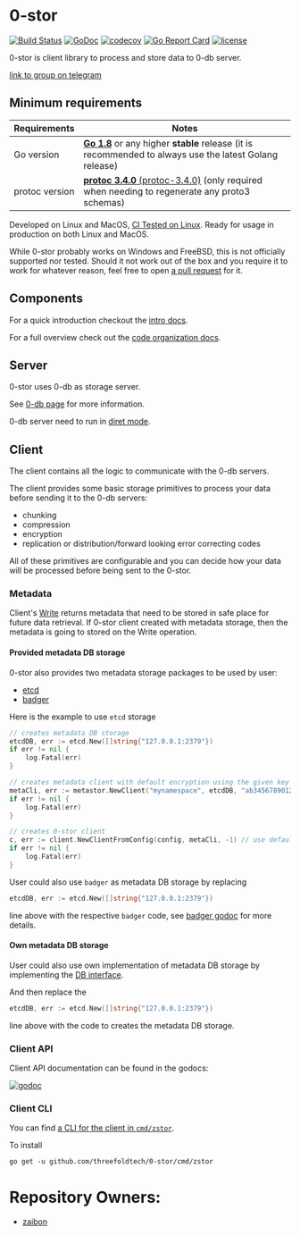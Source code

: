 # 0-stor

[![Build Status](https://travis-ci.com/threefoldtech/0-stor.svg?branch=master)](https://travis-ci.com/threefoldtech/0-stor) [![GoDoc](https://godoc.org/github.com/threefoldtech/0-stor?status.svg)](https://godoc.org/github.com/threefoldtech/0-stor) [![codecov](https://codecov.io/gh/threefoldtech/threefoldtech/branch/master/graph/badge.svg)](https://codecov.io/gh/threefoldtech/0-stor) [![Go Report Card](https://goreportcard.com/badge/github.com/threefoldtech/0-stor)](https://goreportcard.com/report/github.com/threefoldtech/0-stor) [![license](https://img.shields.io/github/license/threefoldtech/0-stor.svg)](https://github.com/threefoldtech/blob/master/LICENSE)

0-stor is client library to process and store data to 0-db server.

[link to group on telegram](https://t.me/joinchat/BrOCOUGHeT035il_qrwQ2A)

## Minimum requirements

| Requirements   | Notes                                                                                                                     |
| -------------- | ------------------------------------------------------------------------------------------------------------------------- |
| Go version     | [**Go 1.8**][min-release-go] or any higher **stable** release (it is recommended to always use the latest Golang release) |
| protoc version | [**protoc 3.4.0** (protoc-3.4.0)][min-release-protoc] (only required when needing to regenerate any proto3 schemas)       |


Developed on Linux and MacOS, [CI Tested on Linux][ci-tested-travis]. Ready for usage in production on both Linux and MacOS.

While 0-stor probably works on Windows and FreeBSD, this is not officially supported nor tested. Should it not work out of the box and you require it to work for whatever reason, feel free to open [a pull request](https://github.com/threefoldtech/0-stor/pulls) for it.

[min-release-go]: (https://github.com/golang/go/releases/tag/go1.8)
[min-release-etcd]: (https://github.com/coreos/etcd/releases/tag/v3.2.4)
[min-release-protoc]: (https://github.com/google/protobuf/releases/tag/v3.4.0)
[ci-tested-travis]: https://travis-ci.org/threefoldtech/0-stor

## Components

For a quick introduction checkout the [intro docs](/docs/intro.md).

For a full overview check out the [code organization docs](/docs/code_organization.md).

## Server

0-stor uses 0-db as storage server.

See [0-db page](https://github.com/rivine/0-db) for more information.

0-db server need to run in [diret mode](https://github.com/rivine/0-db#direct-key).


## Client

The client contains all the logic to communicate with the 0-db servers.

The client provides some basic storage primitives to process your data before sending it to the 0-db servers:
- chunking
- compression
- encryption
- replication or distribution/forward looking error correcting codes

All of these primitives are configurable and you can decide how your data will be processed before being sent to the 0-stor.

### Metadata

Client's [Write](https://godoc.org/github.com/threefoldtech/0-stor/client#Client.Write) returns metadata that need to be stored in safe place for future data
retrieval.
If 0-stor client created with metadata storage, then the metadata is going to stored on the Write operation.

#### Provided metadata DB storage

0-stor also provides two metadata storage packages to be used by user:
- [etcd](https://godoc.org/github.com/threefoldtech/0-stor/client/metastor/db/etcd)
- [badger](https://godoc.org/github.com/threefoldtech/0-stor/client/metastor/db/badger)

Here is the example to use `etcd` storage
```go
// creates metadata DB storage
etcdDB, err := etcd.New([]string{"127.0.0.1:2379"})
if err != nil {
	log.Fatal(err)
}

// creates metadata client with default encryption using the given key as private key
metaCli, err := metastor.NewClient("mynamespace", etcdDB, "ab345678901234567890123456789012")
if err != nil {
	log.Fatal(err)
}

// creates 0-stor client
c, err := client.NewClientFromConfig(config, metaCli, -1) // use default job count
if err != nil {
	log.Fatal(err)
}
```

User could also use `badger` as metadata DB storage by replacing
```go
etcdDB, err := etcd.New([]string{"127.0.0.1:2379"})
```
line above with the respective `badger` code, see [badger godoc](https://godoc.org/github.com/threefoldtech/0-stor/client/metastor/db/badger) for more details.

#### Own metadata DB storage

User could also use own implementation of metadata DB storage by implementing
the [DB interface](https://godoc.org/github.com/threefoldtech/0-stor/client/metastor/db#DB).

And then replace the
```go
etcdDB, err := etcd.New([]string{"127.0.0.1:2379"})
```
line above with the code to creates the metadata DB storage.


### Client API

Client API documentation can be found in the godocs:

[![godoc](https://godoc.org/github.com/threefoldtech/0-stor/client?status.svg)](https://godoc.org/github.com/threefoldtech/0-stor/client)

### Client CLI

You can find [a CLI for the client in `cmd/zstor`](cmd/zstor/README.md).

To install
```
go get -u github.com/threefoldtech/0-stor/cmd/zstor
```


# Repository Owners:

* [zaibon](https://github.com/zaibon)
